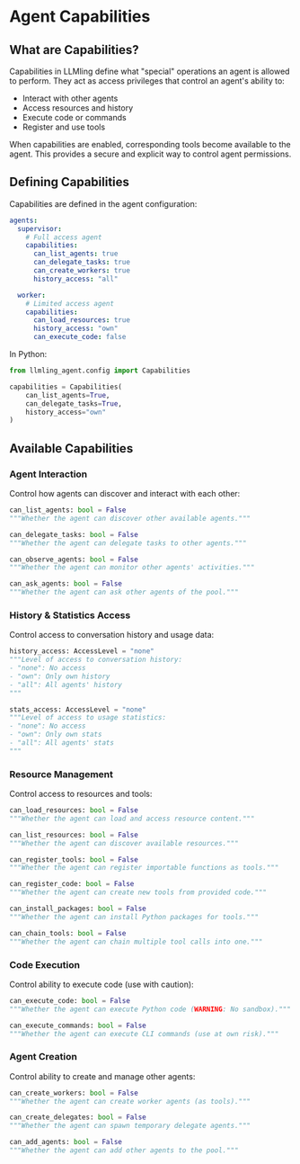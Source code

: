 # Agent Capabilities

## What are Capabilities?

Capabilities in LLMling define what "special" operations an agent is allowed to perform.
They act as access privileges that control an agent's ability to:
- Interact with other agents
- Access resources and history
- Execute code or commands
- Register and use tools

When capabilities are enabled, corresponding tools become available to the agent.
This provides a secure and explicit way to control agent permissions.

## Defining Capabilities

Capabilities are defined in the agent configuration:

```yaml
agents:
  supervisor:
    # Full access agent
    capabilities:
      can_list_agents: true
      can_delegate_tasks: true
      can_create_workers: true
      history_access: "all"

  worker:
    # Limited access agent
    capabilities:
      can_load_resources: true
      history_access: "own"
      can_execute_code: false
```

In Python:
```python
from llmling_agent.config import Capabilities

capabilities = Capabilities(
    can_list_agents=True,
    can_delegate_tasks=True,
    history_access="own"
)
```

## Available Capabilities

### Agent Interaction
Control how agents can discover and interact with each other:
```python
can_list_agents: bool = False
"""Whether the agent can discover other available agents."""

can_delegate_tasks: bool = False
"""Whether the agent can delegate tasks to other agents."""

can_observe_agents: bool = False
"""Whether the agent can monitor other agents' activities."""

can_ask_agents: bool = False
"""Whether the agent can ask other agents of the pool."""
```

### History & Statistics Access
Control access to conversation history and usage data:
```python
history_access: AccessLevel = "none"
"""Level of access to conversation history:
- "none": No access
- "own": Only own history
- "all": All agents' history
"""

stats_access: AccessLevel = "none"
"""Level of access to usage statistics:
- "none": No access
- "own": Only own stats
- "all": All agents' stats
"""
```

### Resource Management
Control access to resources and tools:
```python
can_load_resources: bool = False
"""Whether the agent can load and access resource content."""

can_list_resources: bool = False
"""Whether the agent can discover available resources."""

can_register_tools: bool = False
"""Whether the agent can register importable functions as tools."""

can_register_code: bool = False
"""Whether the agent can create new tools from provided code."""

can_install_packages: bool = False
"""Whether the agent can install Python packages for tools."""

can_chain_tools: bool = False
"""Whether the agent can chain multiple tool calls into one."""
```

### Code Execution
Control ability to execute code (use with caution):
```python
can_execute_code: bool = False
"""Whether the agent can execute Python code (WARNING: No sandbox)."""

can_execute_commands: bool = False
"""Whether the agent can execute CLI commands (use at own risk)."""
```

### Agent Creation
Control ability to create and manage other agents:
```python
can_create_workers: bool = False
"""Whether the agent can create worker agents (as tools)."""

can_create_delegates: bool = False
"""Whether the agent can spawn temporary delegate agents."""

can_add_agents: bool = False
"""Whether the agent can add other agents to the pool."""

```
